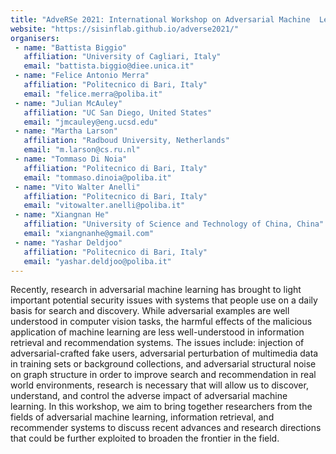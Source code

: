 ```yaml
---
title: "AdveRSe 2021: International Workshop on Adversarial Machine  Learning for Recommendation and Search"
website: "https://sisinflab.github.io/adverse2021/"
organisers:
 - name: "Battista Biggio"
   affiliation: "University of Cagliari, Italy"
   email: "battista.biggio@diee.unica.it"
 - name: "Felice Antonio Merra"
   affiliation: "Politecnico di Bari, Italy"
   email: "felice.merra@poliba.it"
 - name: "Julian McAuley"
   affiliation: "UC San Diego, United States"
   email: "jmcauley@eng.ucsd.edu"
 - name: "Martha Larson"
   affiliation: "Radboud University, Netherlands"
   email: "m.larson@cs.ru.nl"
 - name: "Tommaso Di Noia"
   affiliation: "Politecnico di Bari, Italy"
   email: "tommaso.dinoia@poliba.it"
 - name: "Vito Walter Anelli"
   affiliation: "Politecnico di Bari, Italy"
   email: "vitowalter.anelli@poliba.it"
 - name: "Xiangnan He"
   affiliation: "University of Science and Technology of China, China"
   email: "xiangnanhe@gmail.com"
 - name: "Yashar Deldjoo"
   affiliation: "Politecnico di Bari, Italy"
   email: "yashar.deldjoo@poliba.it"
---
```


Recently, research in adversarial machine learning has brought to light  important potential security issues with systems that people use on a daily basis for  search and discovery. While adversarial examples are well understood in computer  vision tasks, the harmful effects of the malicious application of machine learning are  less well-understood in information retrieval and recommendation systems. The  issues include: injection of adversarial-crafted fake users, adversarial perturbation of  multimedia data in training sets or background collections, and adversarial structural  noise on graph structure in order to improve search and recommendation in real world environments, research is necessary that will allow us to discover, understand,  and control the adverse impact of adversarial machine learning. In this workshop, we  aim to bring together researchers from the fields of adversarial machine learning,  information retrieval, and recommender systems to discuss recent advances and  research directions that could be further exploited to broaden the frontier in the field.